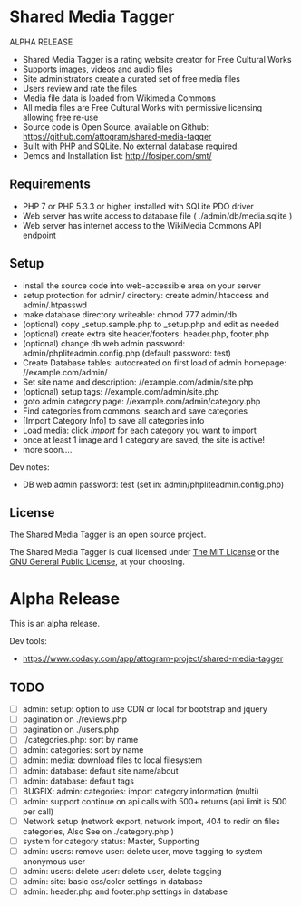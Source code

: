 # Shared Media Tagger

ALPHA RELEASE

* Shared Media Tagger is a rating website creator for Free Cultural Works
* Supports images, videos and audio files
* Site administrators create a curated set of free media files
* Users review and rate the files
* Media file data is loaded from Wikimedia Commons
* All media files are Free Cultural Works with permissive licensing allowing free re-use
* Source code is Open Source, available on Github: https://github.com/attogram/shared-media-tagger
* Built with PHP and SQLite. No external database required.
* Demos and Installation list:  http://fosiper.com/smt/

## Requirements

* PHP 7 or PHP 5.3.3 or higher, installed with SQLite PDO driver
* Web server has write access to database file  ( ./admin/db/media.sqlite )
* Web server has internet access to the WikiMedia Commons API endpoint


## Setup

* install the source code into web-accessible area on your server
* setup protection for admin/ directory: create admin/.htaccess and admin/.htpasswd
* make database directory writeable: chmod 777 admin/db
* (optional) copy _setup.sample.php to _setup.php and edit as needed
* (optional) create extra site header/footers: header.php, footer.php
* (optional) change db web admin password:  admin/phpliteadmin.config.php  (default password:  test)
* Create Database tables: autocreated on first load of admin homepage:  //example.com/admin/
* Set site name and description: //example.com/admin/site.php
* (optional) setup tags: //example.com/admin/site.php
* goto admin category page:  //example.com/admin/category.php
* Find categories from commons: search and save categories
* [Import Category Info] to save all categories info
* Load media: click _Import_ for each category you want to import
* once at least 1 image and 1 category are saved, the site is active!
* more soon....

Dev notes:
* DB web admin password: test (set in: admin/phpliteadmin.config.php)


## License

The Shared Media Tagger is an open source project.

The Shared Media Tagger is dual licensed under
[The MIT License](http://opensource.org/licenses/MIT) or the
[GNU General Public License](http://opensource.org/licenses/GPL-3.0), at your choosing.


# Alpha Release

This is an alpha release.

Dev tools:
* https://www.codacy.com/app/attogram-project/shared-media-tagger

## TODO
- [ ] admin: setup: option to use CDN or local for bootstrap and jquery
- [ ] pagination on ./reviews.php
- [ ] pagination on ./users.php
- [ ] ./categories.php: sort by name
- [ ] admin: categories: sort by name
- [ ] admin: media: download files to local filesystem
- [ ] admin: database: default site name/about
- [ ] admin: database: default tags
- [ ] BUGFIX: admin: categories: import category information (multi)
- [ ] admin: support continue on api calls with 500+ returns (api limit is 500 per call)
- [ ] Network setup (network export, network import, 404 to redir on files categories, Also See on ./category.php )
- [ ] system for category status:  Master, Supporting
- [ ] admin: users: remove user: delete user, move tagging to system anonymous user
- [ ] admin: users: delete user: delete user, delete tagging
- [ ] admin: site: basic css/color settings in database
- [ ] admin: header.php and footer.php settings in database
